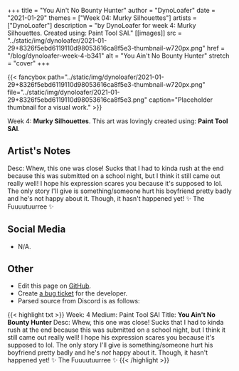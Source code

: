 +++
title =       "You Ain't No Bounty Hunter"
author =      "DynoLoafer"
date =        "2021-01-29"
themes =      ["Week 04: Murky Silhouettes"]
artists =     ["DynoLoafer"]
description = "by DynoLoafer for week 4: Murky Silhouettes. Created using: Paint Tool SAI."
[[images]]
              src = "../static/img/dynoloafer/2021-01-29+8326f5ebd6119110d98053616ca8f5e3-thumbnail-w720px.png"
              href = "/blog/dynoloafer-week-4-b341"
              alt = "You Ain't No Bounty Hunter"
              stretch = "cover"
+++


{{< fancybox path="../static/img/dynoloafer/2021-01-29+8326f5ebd6119110d98053616ca8f5e3-thumbnail-w720px.png" file="../static/img/dynoloafer/2021-01-29+8326f5ebd6119110d98053616ca8f5e3.png" caption="Placeholder thumbnail for a visual work." >}}


Week 4: **Murky Silhouettes**. This art was lovingly created using: **Paint Tool SAI**.

## Artist's Notes

Desc: Whew, this one was close! Sucks that I had to kinda rush at the end because this was submitted on a school night, but I think it still came out really well! I hope his expression scares you because it's supposed to lol. The only story I'll give is something/someone hurt his boyfriend pretty badly and he's not happy about it. Though, it hasn't happened yet! ✨ The Fuuuutuurree ✨

## Social Media

- N/A.

## Other

- Edit this page on [GitHub](https://github.com/teaminkling/web-refresh/edit/main/content/blog/dynoloafer-week-4-b341.md).
- Create [a bug ticket](https://github.com/teaminkling/web-refresh/issues/new?assignees=&labels=bug&template=problem-report.md&title=) for the developer.
- Parsed source from Discord is as follows:

{{< highlight txt >}}
Week: 4
Medium: Paint Tool SAI
Title: __You Ain't No Bounty Hunter__
Desc: Whew, this one was close! Sucks that I had to kinda rush at the end because this was submitted on a school night, but I think it still came out really well! I hope his expression scares you because it's supposed to lol. The only story I'll give is something/someone hurt his boyfriend pretty badly and he's *not* happy about it. Though, it hasn't happened yet! ✨ The Fuuuutuurree ✨
{{< /highlight >}}